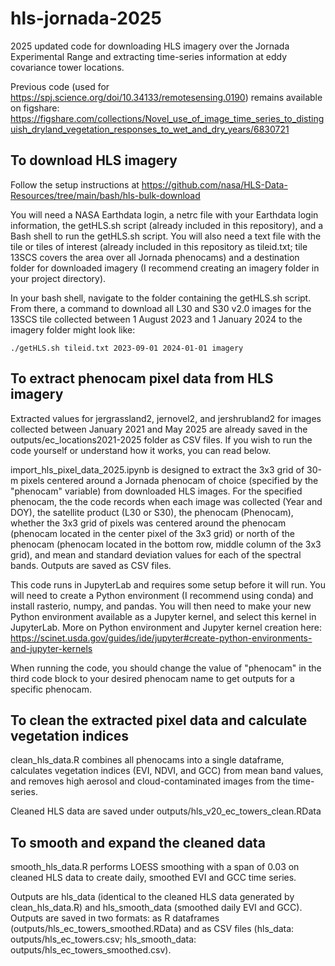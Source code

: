 # hls-jornada-2025
2025 updated code for downloading HLS imagery over the Jornada Experimental Range and extracting time-series information at eddy covariance tower locations.

Previous code (used for https://spj.science.org/doi/10.34133/remotesensing.0190) remains available on figshare: https://figshare.com/collections/Novel_use_of_image_time_series_to_distinguish_dryland_vegetation_responses_to_wet_and_dry_years/6830721

## To download HLS imagery
Follow the setup instructions at https://github.com/nasa/HLS-Data-Resources/tree/main/bash/hls-bulk-download

You will need a NASA Earthdata login, a netrc file with your Earthdata login information, the getHLS.sh script (already included in this repository), and a Bash shell to run the getHLS.sh script. You will also need a text file with the tile or tiles of interest (already included in this repository as tileid.txt; tile 13SCS covers the area over all Jornada phenocams) and a destination folder for downloaded imagery (I recommend creating an imagery folder in your project directory).

In your bash shell, navigate to the folder containing the getHLS.sh script. From there, a command to download all L30 and S30 v2.0 images for the 13SCS tile collected between 1 August 2023 and 1 January 2024 to the imagery folder might look like:

```./getHLS.sh tileid.txt 2023-09-01 2024-01-01 imagery```

## To extract phenocam pixel data from HLS imagery
Extracted values for jergrassland2, jernovel2, and jershrubland2 for images collected between January 2021 and May 2025 are already saved in the outputs/ec_locations2021-2025 folder as CSV files. If you wish to run the code yourself or understand how it works, you can read below.

import_hls_pixel_data_2025.ipynb is designed to extract the 3x3 grid of 30-m pixels centered around a Jornada phenocam of choice (specified by the "phenocam" variable) from downloaded HLS images. For the specified phenocam, the the code records when each image was collected (Year and DOY), the satellite product (L30 or S30), the phenocam (Phenocam), whether the 3x3 grid of pixels was centered around the phenocam (phenocam located in the center pixel of the 3x3 grid) or north of the phenocam (phenocam located in the bottom row, middle column of the 3x3 grid), and mean and standard deviation values for each of the spectral bands. Outputs are saved as CSV files.

This code runs in JupyterLab and requires some setup before it will run. You will need to create a Python environment (I recommend using conda) and install rasterio, numpy, and pandas. You will then need to make your new Python environment available as a Jupyter kernel, and select this kernel in JupyterLab. More on Python environment and Jupyter kernel creation here: https://scinet.usda.gov/guides/ide/jupyter#create-python-environments-and-jupyter-kernels

When running the code, you should change the value of "phenocam" in the third code block to your desired phenocam name to get outputs for a specific phenocam.

## To clean the extracted pixel data and calculate vegetation indices
clean_hls_data.R combines all phenocams into a single dataframe, calculates vegetation indices (EVI, NDVI, and GCC) from mean band values, and removes high aerosol and cloud-contaminated images from the time-series.

Cleaned HLS data are saved under outputs/hls_v20_ec_towers_clean.RData

## To smooth and expand the cleaned data
smooth_hls_data.R performs LOESS smoothing with a span of 0.03 on cleaned HLS data to create daily, smoothed EVI and GCC time series.

Outputs are hls_data (identical to the cleaned HLS data generated by clean_hls_data.R) and hls_smooth_data (smoothed daily EVI and GCC). Outputs are saved in two formats: as R dataframes (outputs/hls_ec_towers_smoothed.RData) and as CSV files (hls_data: outputs/hls_ec_towers.csv; hls_smooth_data: outputs/hls_ec_towers_smoothed.csv).
